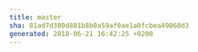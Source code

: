 ```yaml
---
title: master
sha: 81ad7d380d881b8b0a59af0ae1a0fcbea49068d3
generated: 2018-06-21 16:42:25 +0200
---
```

